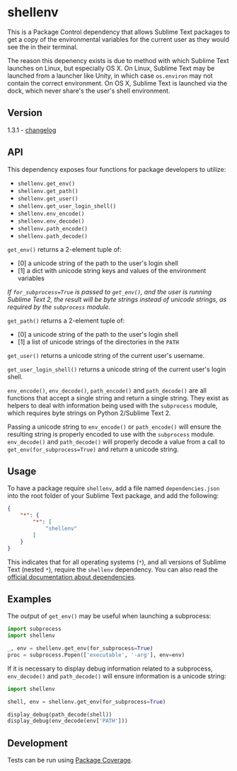 # shellenv

This is a Package Control dependency that allows Sublime Text packages to get
a copy of the environmental variables for the current user as they would see
the in their terminal.

The reason this depenency exists is due to method with which Sublime Text
launches on Linux, but especially OS X. On Linux, Sublime Text may be launched
from a launcher like Unity, in which case `os.environ` may not contain the
correct environment. On OS X, Sublime Text is launched via the dock, which
never share's the user's shell environment.

## Version

1.3.1 - [changelog](changelog.md)

## API

This dependency exposes four functions for package developers to utilize:

 - `shellenv.get_env()`
 - `shellenv.get_path()`
 - `shellenv.get_user()`
 - `shellenv.get_user_login_shell()`
 - `shellenv.env_encode()`
 - `shellenv.env_decode()`
 - `shellenv.path_encode()`
 - `shellenv.path_decode()`

`get_env()` returns a 2-element tuple of:

 - [0] a unicode string of the path to the user's login shell
 - [1] a dict with unicode string keys and values of the environment variables

*If `for_subprocess=True` is passed to `get_env()`, and the user is running
Sublime Text 2, the result will be byte strings instead of unicode strings, as
required by the `subprocess` module.*

`get_path()` returns a 2-element tuple of:

 - [0] a unicode string of the path to the user's login shell
 - [1] a list of unicode strings of the directories in the `PATH`

`get_user()` returns a unicode string of the current user's username.

`get_user_login_shell()` returns a unicode string of the current user's login
shell.

`env_encode()`, `env_decode()`, `path_encode()` and `path_decode()` are all
functions that accept a single string and return a single string. They exist
as helpers to deal with information being used with the `subprocess` module,
which requires byte strings on Python 2/Sublime Text 2.

Passing a unicode string to `env_encode()` or `path_encode()` will ensure the
resulting string is properly encoded to use with the `subprocess` module.
`env_decode()` and `path_decode()` will properly decode a value from a call to
`get_env(for_subprocess=True)` and return a unicode string.

## Usage

To have a package require `shellenv`, add a file named `dependencies.json` into
the root folder of your Sublime Text package, and add the following:

```json
{
    "*": {
        "*": [
            "shellenv"
        ]
    }
}
```

This indicates that for all operating systems (`*`), and all versions of
Sublime Text (nested `*`), require the `shellenv` dependency. You can also read
the
[official documentation about dependencies](https://packagecontrol.io/docs/dependencies).

## Examples

The output of `get_env()` may be useful when launching a subprocess:

```python
import subprocess
import shellenv

_, env = shellenv.get_env(for_subprocess=True)
proc = subprocess.Popen(['executable', '-arg'], env=env)
```

If it is necessary to display debug information related to a subprocess,
`env_decode()` and `path_decode()` will ensure information is a unicode string:

```python
import shellenv

shell, env = shellenv.get_env(for_subprocess=True)

display_debug(path_decode(shell))
display_debug(env_decode(env['PATH']))
```

## Development

Tests can be run using
[Package Coverage](https://packagecontrol.io/packages/Package%20Coverage).
